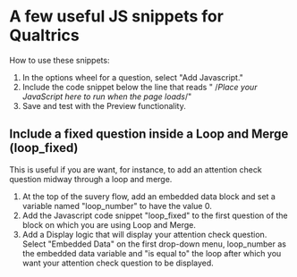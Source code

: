 # A few useful JS snippets for Qualtrics

How to use these snippets:
1. In the options wheel for a question, select "Add Javascript."
2. Include the code snippet below the line that reads "	/*Place your JavaScript here to run when the page loads*/"
3. Save and test with the Preview functionality. 

## Include a fixed question inside a Loop and Merge (loop_fixed)
This is useful if you are want, for instance, to add an attention check question midway through a loop and merge. 

1. At the top of the suvery flow, add an embedded data block and set a variable named "loop_number" to have the value 0. 
2. Add the Javascript code snippet "loop_fixed" to the first question of the block on which you are using Loop and Merge. 
3. Add a Display logic that will display your attention check question. Select "Embedded Data" on the first drop-down menu, loop_number as the embedded data variable and "is equal to" the loop after which you want your attention check question to be displayed. 

